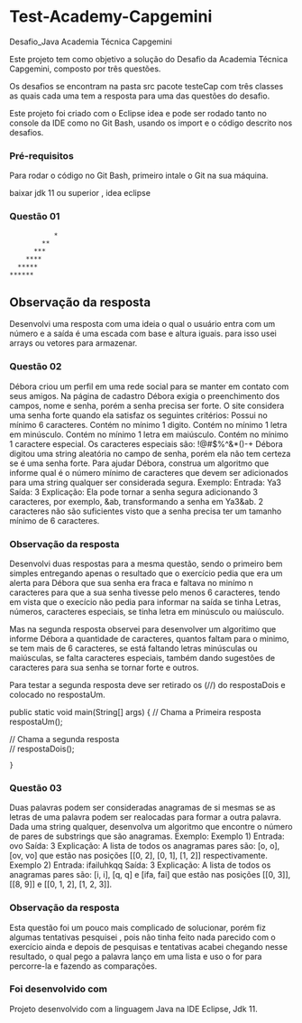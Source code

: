 # Test-Academy-Capgemini

Desafio_Java Academia Técnica Capgemini

Este projeto tem como objetivo a solução do Desafio da Academia Técnica Capgemini, composto por três questões.

Os desafios se encontram na pasta src pacote testeCap com três classes as quais cada uma tem a resposta para uma das questões do desafio.

Este projeto foi criado com o Eclipse idea e pode ser rodado tanto no console da IDE como no Git Bash, usando os import e o código descrito nos desafios.

### Pré-requisitos

Para rodar o código no Git Bash, primeiro intale o Git na sua máquina.

baixar jdk 11 ou superior , idea eclipse

### Questão 01
               *
            **
          ***
        ****
      *****
    ******

## Observação da resposta
Desenvolvi uma resposta com uma ideia o qual o usuário entra com um número e a saída é uma escada com base e altura iguais. para isso usei arrays ou vetores para armazenar.

### Questão 02
Débora criou um perfil em uma rede social para se manter em contato com seus amigos. Na página de cadastro  Débora exigia o preenchimento dos campos, nome e senha, porém a senha precisa ser forte. O site considera uma senha forte quando ela satisfaz os seguintes critérios: Possui no mínimo 6 caracteres. Contém no mínimo 1 digito. Contém no mínimo 1 letra em minúsculo. Contém no mínimo 1 letra em maiúsculo. Contém no mínimo 1 caractere especial. Os caracteres especiais são: !@#$%^&*()-+ Débora digitou uma string aleatória no campo de senha, porém ela não tem certeza se é uma senha forte. Para ajudar Débora, construa um algoritmo que informe qual é o número mínimo de caracteres que devem ser adicionados para uma string qualquer ser considerada segura. Exemplo: Entrada: Ya3 Saída: 3 Explicação: Ela pode tornar a senha segura adicionando 3 caracteres, por exemplo, &ab, transformando a senha em Ya3&ab. 2 caracteres não são suficientes visto que a senha precisa ter um tamanho mínimo de 6 caracteres.

### Observação da resposta

Desenvolvi duas respostas para a mesma questão, sendo o primeiro bem simples entregando apenas o resultado que o exercício pedia que era um alerta para Débora que sua senha era fraca e faltava no minímo n caracteres para que a sua senha tivesse pelo menos 6 caracteres, tendo em vista que o execício não pedia para informar na saída se tinha Letras, números, caracteres especiais, se tinha letra em minúsculo ou maiúsculo.

Mas na segunda resposta observei para desenvolver um algoritimo que informe Débora a quantidade de caracteres, quantos faltam para o minimo, se tem mais de 6 caracteres, se está faltando letras minúsculas ou maiúsculas, se falta caracteres especiais, também dando sugestões de caracteres para sua senha se tornar forte e outros.

Para testar a segunda resposta deve ser retirado os (//) do respostaDois e colocado no respostaUm.

public static void main(String[] args) {
//      Chama a Primeira resposta		
		respostaUm();

//      Chama a segunda resposta		
	//	respostaDois();
			
	}

### Questão 03
Duas palavras podem ser consideradas anagramas de si mesmas se as letras de uma palavra podem ser realocadas para formar a outra palavra. Dada uma string qualquer, desenvolva um algoritmo que encontre o número de pares de substrings que são anagramas. Exemplo: Exemplo 1) Entrada: ovo Saída: 3 Explicação: A lista de todos os anagramas pares são: [o, o], [ov, vo] que estão nas posições [[0, 2], [0, 1], [1, 2]] respectivamente. Exemplo 2) Entrada: ifailuhkqq Saída: 3 Explicação: A lista de todos os anagramas pares são: [i, i], [q, q] e [ifa, fai] que estão nas posições [[0, 3]], [[8, 9]] e [[0, 1, 2], [1, 2, 3]].

### Observação da resposta
Esta questão foi um pouco mais complicado de solucionar,  porém fiz algumas tentativas pesquisei , pois não tinha feito nada parecido com o exercício ainda e depois de pesquisas e tentativas acabei chegando nesse resultado, o qual pego a palavra lanço em uma lista e uso o for para percorre-la e fazendo as comparações.

### Foi desenvolvido com
Projeto desenvolvido com a linguagem Java na IDE Eclipse, Jdk 11.















